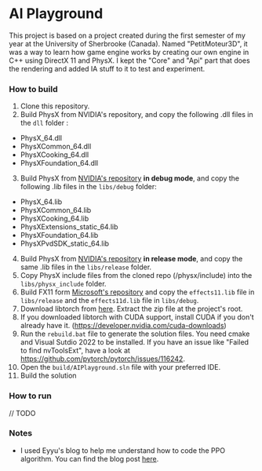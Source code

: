 # AI Playground

This project is based on a project created during the first semester of my year at the University of Sherbrooke (Canada). Named "PetitMoteur3D", it was a way to learn how game engine works by creating our own engine in C++ using DirectX 11 and PhysX.
I kept the "Core" and "Api" part that does the rendering and added IA stuff to it to test and experiment.

### How to build
1. Clone this repository.
2. Build PhysX from NVIDIA's repository, and copy the following .dll files in the `dll` folder :
- PhysX_64.dll
- PhysXCommon_64.dll
- PhysXCooking_64.dll
- PhysXFoundation_64.dll
3. Build PhysX from [NVIDIA's repository](https://github.com/NVIDIA-Omniverse/PhysX) __in debug mode__, and copy the following .lib files in the `libs/debug` folder:
- PhysX_64.lib
- PhysXCommon_64.lib
- PhysXCooking_64.lib
- PhysXExtensions_static_64.lib
- PhysXFoundation_64.lib
- PhysXPvdSDK_static_64.lib
4. Build PhysX from [NVIDIA's repository](https://github.com/NVIDIA-Omniverse/PhysX) __in release mode__, and copy the same .lib files in the `libs/release` folder.
5. Copy PhysX include files from the cloned repo (/physx/include) into the `libs/physx_include` folder.
6. Build FX11 form [Microsoft's repository](https://github.com/microsoft/FX11) and copy the `effects11.lib` file in `libs/release` and the `effects11d.lib` file in `libs/debug`.
7. Download libtorch from [here](https://pytorch.org/). Extract the zip file at the project's root.
8. If you downloaded libtorch with CUDA support, install CUDA if you don't already have it. (https://developer.nvidia.com/cuda-downloads)
9. Run the `rebuild.bat` file to generate the solution files. You need cmake and Visual Sutdio 2022 to be installed.
If you have an issue like "Failed to find nvToolsExt", have a look at https://github.com/pytorch/pytorch/issues/116242.
10. Open the `build/AIPlayground.sln` file with your preferred IDE.
11. Build the solution

### How to run
// TODO

### Notes
- I used Eyyu's blog to help me understand how to code the PPO algorithm. You can find the blog post [here](https://medium.com/@eyyu/coding-ppo-from-scratch-with-pytorch-part-2-4-f9d8b8aa938a).
